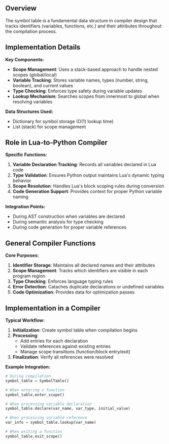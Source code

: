 ## Overview
The symbol table is a fundamental data structure in compiler design that tracks identifiers (variables, functions, etc.) and their attributes throughout the compilation process.

## Implementation Details

**Key Components:**
- **Scope Management**: Uses a stack-based approach to handle nested scopes (global/local)
- **Variable Tracking**: Stores variable names, types (number, string, boolean), and current values
- **Type Checking**: Enforces type safety during variable updates
- **Lookup Mechanism**: Searches scopes from innermost to global when resolving variables

**Data Structures Used:**
- Dictionary for symbol storage (O(1) lookup time)
- List (stack) for scope management

## Role in Lua-to-Python Compiler

**Specific Functions:**
1. **Variable Declaration Tracking**: Records all variables declared in Lua code
2. **Type Validation**: Ensures Python output maintains Lua's dynamic typing behavior
3. **Scope Resolution**: Handles Lua's block scoping rules during conversion
4. **Code Generation Support**: Provides context for proper Python variable naming

**Integration Points:**
- During AST construction when variables are declared
- During semantic analysis for type checking
- During code generation for proper variable references

## General Compiler Functions

**Core Purposes:**
1. **Identifier Storage**: Maintains all declared names and their attributes
2. **Scope Management**: Tracks which identifiers are visible in each program region
3. **Type Checking**: Enforces language typing rules
4. **Error Detection**: Cataches duplicate declarations or undefined variables
5. **Code Optimization**: Provides data for optimization passes

## Implementation in a Compiler

**Typical Workflow:**
1. **Initialization**: Create symbol table when compilation begins
2. **Processing**:
   - Add entries for each declaration
   - Validate references against existing entries
   - Manage scope transitions (function/block entry/exit)
3. **Finalization**: Verify all references were resolved

**Example Integration:**

```python
# During compilation
symbol_table = SymbolTable()

# When entering a function
symbol_table.enter_scope()

# When processing variable declaration
symbol_table.declare(var_name, var_type, initial_value)

# When processing variable reference
var_info = symbol_table.lookup(var_name)

# When exiting a function
symbol_table.exit_scope()
```